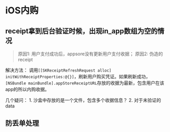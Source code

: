 # iOS内购

## receipt拿到后台验证时候，出现in\_app数组为空的情况

> 原因1: 用户支付成功后，appsore没有更新用户支付收据； 原因2: 伪造的receipt

解决方法： 调用`[[SKReceiptRefreshRequest alloc] initWithReceiptProperties:@{}]`，刷新用户购买凭证。如果刷新成功，`[NSBundle mainBundle].appStoreReceiptURL`存放的收据为最新，包含用户在该app的所以内购收据。

几个疑问： 1. 沙盒中存放的是一个文件，包含多个收据信息？ 2. 对于未验证的data

## 防丢单处理

